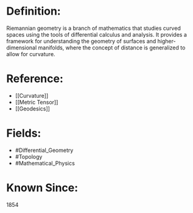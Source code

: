 

# Definition:
Riemannian geometry is a branch of mathematics that studies curved spaces using the tools of differential calculus and analysis. It provides a framework for understanding the geometry of surfaces and higher-dimensional manifolds, where the concept of distance is generalized to allow for curvature.

# Reference:
- [[Curvature]]
- [[Metric Tensor]]
- [[Geodesics]]

# Fields: 
- #Differential_Geometry
- #Topology
- #Mathematical_Physics

# Known Since:
1854

